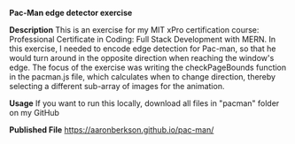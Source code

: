 **Pac-Man edge detector exercise**

**Description**
This is an exercise for my MIT xPro certification course: Professional Certificate in Coding: Full Stack Development with MERN. In this exercise, I needed to encode edge detection for Pac-man, so that he would turn around in the opposite direction when reaching the window's edge. The focus of the exercise was writing the checkPageBounds function in the pacman.js file, which calculates when to change direction, thereby selecting a different sub-array of images for the animation.

**Usage**
If you want to run this locally, download all files in "pacman" folder on my GitHub

**Published File**
<https://aaronberkson.github.io/pac-man/>
